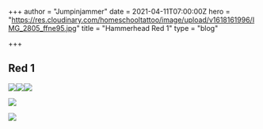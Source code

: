 +++
author = "Jumpinjammer"
date = 2021-04-11T07:00:00Z
hero = "https://res.cloudinary.com/homeschooltattoo/image/upload/v1618161996/IMG_2805_ffne95.jpg"
title = "Hammerhead Red 1"
type = "blog"

+++
## Red 1

  
![](https://res.cloudinary.com/homeschooltattoo/image/upload/v1618162165/IMG_2787_yuxils.jpg)![](https://res.cloudinary.com/homeschooltattoo/image/upload/v1618162166/IMG_2788_qzbson.jpg)![](https://res.cloudinary.com/homeschooltattoo/image/upload/v1618162163/IMG_2803_mw8i9n.jpg)

![](https://res.cloudinary.com/homeschooltattoo/image/upload/v1618162152/IMG_2789_pscd5v.jpg)

![](https://res.cloudinary.com/homeschooltattoo/image/upload/v1618162405/IMG_2795_cynk6b.jpg)